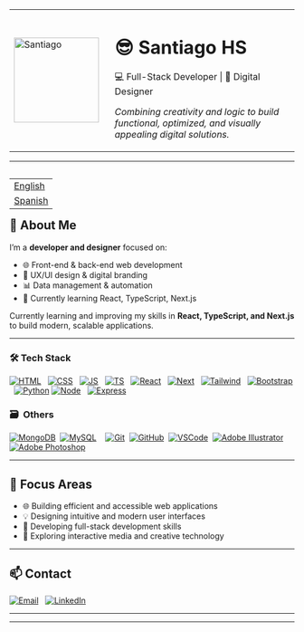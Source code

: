 <!-- Banner -->
<table>
  <tr>
    <td>
      <!-- Imagen -->
      <img src="https://github.com/user-attachments/assets/863308c0-0da1-4908-93d3-6c4b6df4f804" alt="Santiago" width="150"/>
    </td>
    <td style="padding-left:20px; vertical-align:middle;">
      <!-- Texto -->
      <h1>😎 Santiago HS</h1>
  <p>💻 Full-Stack Developer | 🎨 Digital Designer</p>
  <p><em>Combining creativity and logic to build functional, optimized, and visually appealing digital solutions.</em></p>
    </td>
  </tr>
</table>
<hr>

<table align="right"><tr><td><a href="./README.md">English</a></tr></td><tr><td><a href="./README_es.md">Spanish</a></tr></td></table>

## 🧠 About Me
I’m a **developer and designer** focused on:

- 🌐 Front-end & back-end web development  
- 🎨 UX/UI design & digital branding  
- 📊 Data management & automation  
- 🚀 Currently learning React, TypeScript, Next.js

Currently learning and improving my skills in **React, TypeScript, and Next.js** to build modern, scalable applications.

---

### 🛠 Tech Stack
[![HTML](https://skillicons.dev/icons?i=html)](https://www.w3schools.com/html) &nbsp;
[![CSS](https://skillicons.dev/icons?i=css)](https://www.w3schools.com/css/) &nbsp;
[![JS](https://skillicons.dev/icons?i=js)](https://www.w3schools.com/js/) &nbsp;
[![TS](https://skillicons.dev/icons?i=ts)](https://www.typescriptlang.org/) &nbsp;
[![React](https://skillicons.dev/icons?i=react)](https://react.dev/) &nbsp;
[![Next](https://skillicons.dev/icons?i=nextjs)](https://nextjs.org/) &nbsp;
[![Tailwind](https://skillicons.dev/icons?i=tailwind)](https://tailwindcss.com/) &nbsp;
[![Bootstrap](https://skillicons.dev/icons?i=bootstrap)](https://getbootstrap.com/) &nbsp;
[![Python](https://skillicons.dev/icons?i=python "Python")](https://www.python.org/)
[![Node](https://skillicons.dev/icons?i=nodejs)](https://nodejs.org/) &nbsp;
[![Express](https://skillicons.dev/icons?i=express)](https://expressjs.com/)


### 🗃 &nbsp;Others
[![MongoDB](https://skillicons.dev/icons?i=mongodb "MongoDB")](https://www.mongodb.com/)&nbsp;
[![MySQL](https://skillicons.dev/icons?i=mysql "MySQL")](https://www.mysql.com/)&nbsp;&nbsp;&nbsp;
[![Git](https://skillicons.dev/icons?i=git "Git")](https://git-scm.com/)&nbsp;
[![GitHub](https://skillicons.dev/icons?i=github "GitHub")](https://github.com/)&nbsp;
[![VSCode](https://skillicons.dev/icons?i=vscode "VSCode")](https://code.visualstudio.com/)&nbsp;
[![Adobe Illustrator](https://skillicons.dev/icons?i=illustrator "Adobe Illustrator")](https://www.adobe.com/products/illustrator.html)
[![Adobe Photoshop](https://skillicons.dev/icons?i=photoshop "Adobe Photoshop")](https://www.adobe.com/products/photoshop.html)


---

## 🎯 Focus Areas

- 🌐 Building efficient and accessible web applications  
- 💡 Designing intuitive and modern user interfaces  
- 🔧 Developing full-stack development skills  
- 🧩 Exploring interactive media and creative technology


---

## 📫 Contact
[![Email](https://img.shields.io/badge/Email-santiagohsalazar41t@gmail.com-blue?style=flat-square&logo=gmail&logoColor=white)](mailto:santiagohsalazar41t@gmail.com) &nbsp;
[![LinkedIn](https://img.shields.io/badge/LinkedIn-Santiago_HS-blue?style=flat-square&logo=linkedin&logoColor=white)](https://linkedin.com/in/santiagohsalazar)

---



---

